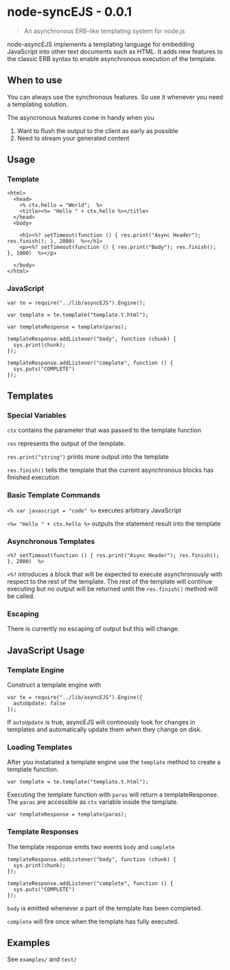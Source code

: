 # node-syncEJS - 0.0.1

> An asynchronous ERB-like templating system for node.js

node-asyncEJS implements a templating language for embedding JavaScript into
other text documents such as HTML. It adds new features to the classic ERB
syntax to enable asynchronous execution of the template.

## When to use
You can always use the synchronous features. So use it whenever you need a
templating solution.

The asyncronous features come in handy when you
1. Want to flush the output to the client as early as possible
2. Need to stream your generated content

## Usage

### Template

    <html>
      <head>
        <% ctx.hello = "World";  %>
        <title><%= "Hello " + ctx.hello %></title>
      </head>
      <body>

        <h1><%? setTimeout(function () { res.print("Async Header"); res.finish(); }, 2000)  %></h1>
        <p><%? setTimeout(function () { res.print("Body"); res.finish(); }, 1000)  %></p>

      </body>
    </html>
    
### JavaScript

    var te = require("../lib/asyncEJS").Engine();

    var template = te.template("template.t.html");

    var templateResponse = template(paras);

    templateResponse.addListener("body", function (chunk) {
      sys.print(chunk);
    });

    templateResponse.addListener("complete", function () {
      sys.puts("COMPLETE")
    });
    
## Templates

### Special Variables

`ctx` contains the parameter that was passed to the template function

`res` represents the output of the template.

`res.print("string")` prints more output into the template

`res.finish()` tells the template that the current asynchronous blocks has finished execution

### Basic Template Commands

`<% var javascript = "code" %>` executes arbitrary JavaScript

`<%= "Hello " + ctx.hello %>` outputs the statement result into the template

### Asynchronous Templates

    <%? setTimeout(function () { res.print("Async Header"); res.finish(); }, 2000)  %>

`<%?` introduces a block that will be expected to execute asynchronously with respect
to the rest of the template. The rest of the template will continue executing but no
output will be returned until the `res.finish()` method will be called.

### Escaping

There is currently no escaping of output but this will change.

## JavaScript Usage

### Template Engine

Construct a template engine with

    var te = require("../lib/asyncEJS").Engine({
      autoUpdate: false
    });

If `autoUpdate` is true, asyncEJS will continously look for changes in templates and automatically
update them when they change on disk.

### Loading Templates

After you instatiated a template engine use the `template` method to create a template
function.

    var template = te.template("template.t.html");
  
Executing the template function with `paras` will return a templateResponse. The `paras` are
accessible as `ctx` variable inside the template.

    var templateResponse = template(paras);

### Template Responses

The template response emits two events `body` and `complete`

    templateResponse.addListener("body", function (chunk) {
      sys.print(chunk);
    });

    templateResponse.addListener("complete", function () {
      sys.puts("COMPLETE")
    });

`body` is emitted whenever a part of the template has been completed.

`complete` will fire once when the template has fully executed.

## Examples

See `examples/` and `test/`


